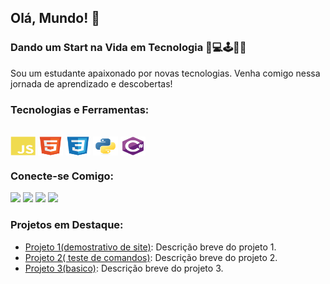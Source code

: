 ## Olá, Mundo! 👋
### Dando um Start na Vida em Tecnologia 🚀💻🕹👶💙

Sou um estudante apaixonado por novas tecnologias. Venha comigo nessa jornada de aprendizado e descobertas!

### Tecnologias e Ferramentas:
<div style="display: inline_block"><br>
  <img align="center" alt="JS" height="30" width="40" src="https://raw.githubusercontent.com/devicons/devicon/master/icons/javascript/javascript-plain.svg">
  <img align="center" alt="HTML" height="30" width="40" src="https://raw.githubusercontent.com/devicons/devicon/master/icons/html5/html5-original.svg">
  <img align="center" alt="CSS" height="30" width="40" src="https://raw.githubusercontent.com/devicons/devicon/master/icons/css3/css3-original.svg">
  <img align="center" alt="Python" height="30" width="40" src="https://raw.githubusercontent.com/devicons/devicon/master/icons/python/python-original.svg">
  <img align="center" alt="CSharp" height="30" width="40" src="https://raw.githubusercontent.com/devicons/devicon/master/icons/csharp/csharp-original.svg">
</div>

### Conecte-se Comigo:
<div> 
  <a href="https://www.twitch.tv/joandson_israel" target="_blank"><img src="https://img.shields.io/badge/Twitch-9146FF?style=for-the-badge&logo=twitch&logoColor=white" target="_blank"></a>
  <a href="https://discord.gg/Wee3WZap" target="_blank"><img src="https://img.shields.io/badge/Discord-7289DA?style=for-the-badge&logo=discord&logoColor=white" target="_blank"></a> 
  <a href="mailto:joandsonisraelr@gmail.com"><img src="https://img.shields.io/badge/-Gmail-%23333?style=for-the-badge&logo=gmail&logoColor=white" target="_blank"></a>
  <a href="https://www.linkedin.com/in/joandson-israelr-5800251a0/" target="_blank"><img src="https://img.shields.io/badge/-LinkedIn-%230077B5?style=for-the-badge&logo=linkedin&logoColor=white" target="_blank"></a> 
</div>

### Projetos em Destaque:
- [Projeto 1(demostrativo de site)](https://github.com/Joandson/Projeto-1.git): Descrição breve do projeto 1.
- [Projeto 2( teste de comandos)](https://github.com/Joandson/Teste-VScode.git): Descrição breve do projeto 2.
- [Projeto 3(basico)](https://github.com/Joandson/Projeto-completo-HTML-praticar.git): Descrição breve do projeto 3.
